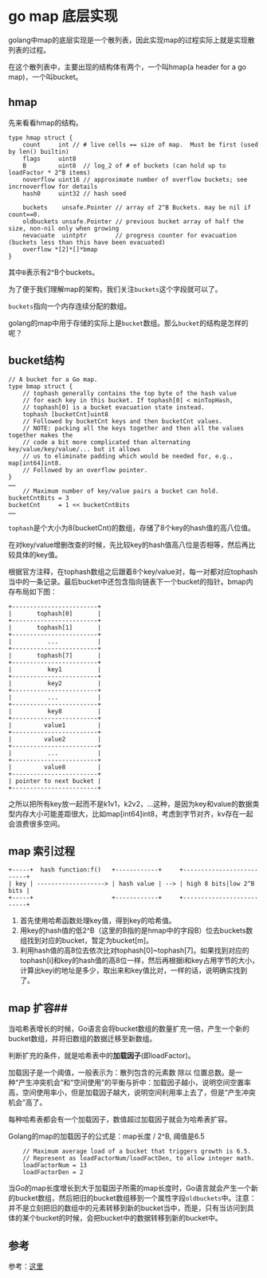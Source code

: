 # go map 底层实现 #

golang中map的底层实现是一个散列表，因此实现map的过程实际上就是实现散列表的过程。

在这个散列表中，主要出现的结构体有两个，一个叫hmap(a header for a go map)，一个叫bucket。

## hmap ##

先来看看hmap的结构。
	
	type hmap struct {
		count     int // # live cells == size of map.  Must be first (used by len() builtin)
		flags     uint8
		B         uint8  // log_2 of # of buckets (can hold up to loadFactor * 2^B items)
		noverflow uint16 // approximate number of overflow buckets; see incrnoverflow for details
		hash0     uint32 // hash seed
	
		buckets    unsafe.Pointer // array of 2^B Buckets. may be nil if count==0.
		oldbuckets unsafe.Pointer // previous bucket array of half the size, non-nil only when growing
		nevacuate  uintptr        // progress counter for evacuation (buckets less than this have been evacuated)
		overflow *[2]*[]*bmap
	}

其中`B`表示有2^B个buckets。

为了便于我们理解map的架构，我们关注`buckets`这个字段就可以了。

`buckets`指向一个内存连续分配的数组。

golang的map中用于存储的实际上是`bucket`数组。那么`bucket`的结构是怎样的呢？
## bucket结构 ##


	// A bucket for a Go map.
	type bmap struct {
		// tophash generally contains the top byte of the hash value
		// for each key in this bucket. If tophash[0] < minTopHash,
		// tophash[0] is a bucket evacuation state instead.
		tophash [bucketCnt]uint8
		// Followed by bucketCnt keys and then bucketCnt values.
		// NOTE: packing all the keys together and then all the values together makes the
		// code a bit more complicated than alternating key/value/key/value/... but it allows
		// us to eliminate padding which would be needed for, e.g., map[int64]int8.
		// Followed by an overflow pointer.
	}
	……
		// Maximum number of key/value pairs a bucket can hold.
	bucketCntBits = 3
	bucketCnt     = 1 << bucketCntBits
	……

`tophash`是个大小为8(bucketCnt)的数组，存储了8个key的hash值的高八位值。

在对key/value增删改查的时候，先比较key的hash值高八位是否相等，然后再比较具体的key值。

根据官方注释，在tophash数组之后跟着8个key/value对，每一对都对应tophash当中的一条记录。最后bucket中还包含指向链表下一个bucket的指针。bmap内存布局如下图：

	+------------------------+
	|       tophash[0]       |
	+------------------------+
	|       tophash[1]       |
	+------------------------+
	|          ...           |
	+------------------------+
	|       tophash[7]       |
	+------------------------+
	|          key1          |
	+------------------------+
	|          key2          |
	+------------------------+
	|          ...           |
	+------------------------+
	|          key8          |
	+------------------------+
	|         value1         |
	+------------------------+
	|         value2         |
	+------------------------+
	|          ...           |
	+------------------------+
	|         value8         |
	+------------------------+
	| pointer to next bucket |
	+------------------------+

之所以把所有key放一起而不是k1v1，k2v2，...这种，是因为key和value的数据类型内存大小可能差距很大，比如map[int64]int8，考虑到字节对齐，kv存在一起会浪费很多空间。

## map 索引过程 ##

	+-----+  hash function:f()   +------------+     +--------------------------+
	| key | -------------------> | hash value | --> | high 8 bits|low 2^B bits |
	+-----+                      +------------+     +--------------------------+
	


1. 首先使用哈希函数处理key值，得到key的哈希值。
2. 用key的hash值的低2^B（这里的B指的是hmap中的字段B）位去buckets数组找到对应的bucket，暂定为bucket[m]。
3. 利用hash值的高8位去依次比对tophash[0]~tophash[7]。如果找到对应的tophash[i]和key的hash值的高8位一样，然后再根据i和key占用字节的大小，计算出keyi的地址是多少，取出来和key值比对，一样的话，说明确实找到了。

## map 扩容##

当哈希表增长的时候，Go语言会将bucket数组的数量扩充一倍，产生一个新的bucket数组，并将旧数组的数据迁移至新数组。

判断扩充的条件，就是哈希表中的**加载因子**(即loadFactor)。

加载因子是一个阈值，一般表示为：散列包含的元素数 除以 位置总数。是一种“产生冲突机会”和“空间使用”的平衡与折中：加载因子越小，说明空间空置率高，空间使用率小，但是加载因子越大，说明空间利用率上去了，但是“产生冲突机会”高了。

每种哈希表都会有一个加载因子，数值超过加载因子就会为哈希表扩容。

Golang的map的加载因子的公式是：map长度 / 2^B, 阈值是6.5

		// Maximum average load of a bucket that triggers growth is 6.5.
		// Represent as loadFactorNum/loadFactDen, to allow integer math.
		loadFactorNum = 13
		loadFactorDen = 2


当Go的map长度增长到大于加载因子所需的map长度时，Go语言就会产生一个新的bucket数组，然后把旧的bucket数组移到一个属性字段`oldbuckets`中。注意：并不是立刻把旧的数组中的元素转移到新的bucket当中，而是，只有当访问到具体的某个bucket的时候，会把bucket中的数据转移到新的bucket中。


## 参考 ##
参考：[这里](https://blog.csdn.net/i6448038/article/details/82057424)